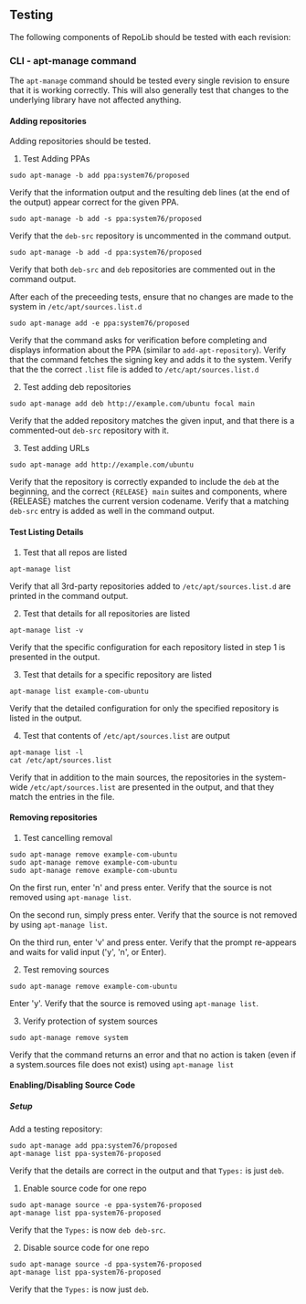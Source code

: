 ## Testing

The following components of RepoLib should be tested with each revision:

### CLI - apt-manage command

The `apt-manage` command should be tested every single revision to ensure that 
it is working correctly. This will also generally test that changes to the 
underlying library have not affected anything. 

#### Adding repositories

Adding repositories should be tested. 

1. Test Adding PPAs

```
sudo apt-manage -b add ppa:system76/proposed
```
Verify that the information output and the resulting deb lines (at the end of
the output) appear correct for the given PPA.

```
sudo apt-manage -b add -s ppa:system76/proposed
```
Verify that the `deb-src` repository is uncommented in the command output.

```
sudo apt-manage -b add -d ppa:system76/proposed
```
Verify that both `deb-src` and `deb` repositories are commented out in the 
command output.

After each of the preceeding tests, ensure that no changes are made to the 
system in `/etc/apt/sources.list.d`

```
sudo apt-manage add -e ppa:system76/proposed
```
Verify that the command asks for verification before completing and displays
information about the PPA (similar to `add-apt-repository`). Verify that the 
command fetches the signing key and adds it to the system. Verify that the 
the correct `.list` file is added to `/etc/apt/sources.list.d`


2. Test adding deb repositories 

```
sudo apt-manage add deb http://example.com/ubuntu focal main
```
Verify that the added repository matches the given input, and that there is a
commented-out `deb-src` repository with it. 

3. Test adding URLs

```
sudo apt-manage add http://example.com/ubuntu
```
Verify that the repository is correctly expanded to include the `deb` at the 
beginning, and the correct `{RELEASE} main` suites and components, where 
{RELEASE} matches the current version codename. Verify that a matching `deb-src`
entry is added as well in the command output. 

#### Test Listing Details

1. Test that all repos are listed

```
apt-manage list
```
Verify that all 3rd-party repositories added to `/etc/apt/sources.list.d` are 
printed in the command output.

2. Test that details for all repositories are listed

```
apt-manage list -v
```

Verify that the specific configuration for each repository listed in step 1 is
presented in the output.

3. Test that details for a specific repository are listed

```
apt-manage list example-com-ubuntu
```

Verify that the detailed configuration for only the specified repository is 
listed in the output.

4. Test that contents of `/etc/apt/sources.list` are output

```
apt-manage list -l
cat /etc/apt/sources.list
```

Verify that in addition to the main sources, the repositories in the system-wide
`/etc/apt/sources.list` are presented in the output, and that they match the 
entries in the file.

#### Removing repositories

1. Test cancelling removal

```
sudo apt-manage remove example-com-ubuntu
sudo apt-manage remove example-com-ubuntu
sudo apt-manage remove example-com-ubuntu
```

On the first run, enter 'n' and press enter. Verify that the source is not 
removed using `apt-manage list`.

On the second run, simply press enter. Verify that the source is not removed by
using `apt-manage list`.

On the third run, enter 'v' and press enter. Verify that the prompt re-appears
and waits for valid input ('y', 'n', or Enter).

2. Test removing sources

```
sudo apt-manage remove example-com-ubuntu
```

Enter 'y'. Verify that the source is removed using `apt-manage list`.

3. Verify protection of system sources

```
sudo apt-manage remove system
```

Verify that the command returns an error and that no action is taken (even if a
system.sources file does not exist) using `apt-manage list`

#### Enabling/Disabling Source Code

##### Setup

Add a testing repository:

```
sudo apt-manage add ppa:system76/proposed
apt-manage list ppa-system76-proposed
```
Verify that the details are correct in the output and that `Types:` is just 
`deb`.

1. Enable source code for one repo

```
sudo apt-manage source -e ppa-system76-proposed
apt-manage list ppa-system76-proposed
```
Verify that the `Types:` is now `deb deb-src`.

2. Disable source code for one repo

```
sudo apt-manage source -d ppa-system76-proposed
apt-manage list ppa-system76-proposed
```
Verify that the `Types:` is now just `deb`.
